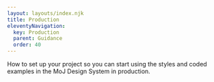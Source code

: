 ```yaml
---
layout: layouts/index.njk
title: Production
eleventyNavigation:
  key: Production
  parent: Guidance
  order: 40
---
```


How to set up your project so you can start using the styles and coded examples in the MoJ Design System in production.

